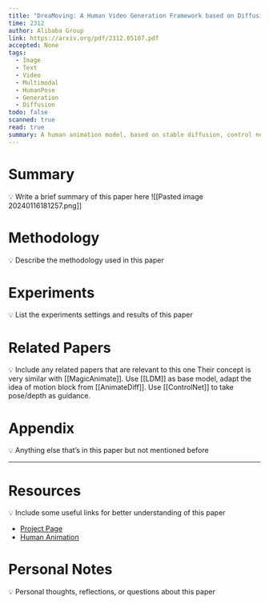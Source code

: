 ```yaml
---
title: "DreaMoving: A Human Video Generation Framework based on Diffusion Models"
time: 2312
author: Alibaba Group
link: https://arxiv.org/pdf/2312.05107.pdf
accepted: None
tags:
  - Image
  - Text
  - Video
  - Multimodal
  - HumanPose
  - Generation
  - Diffusion
todo: false
scanned: true
read: true
summary: A human animation model, based on stable diffusion, control net and motion block, conditioned on reference image and motion sequence. A content guider is used to take in different modalities of conditions.
---
```

# Summary
💡 Write a brief summary of this paper here
![[Pasted image 20240116181257.png]]

# Methodology
💡 Describe the methodology used in this paper

# Experiments
💡 List the experiments settings and results of this paper

# Related Papers
💡 Include any related papers that are relevant to this one
Their concept is very similar with [[MagicAnimate]].
Use [[LDM]] as base model, adapt the idea of motion block from [[AnimateDiff]].
Use [[ControlNet]] to take pose/depth as guidance.
# Appendix
💡 Anything else that’s in this paper but not mentioned before

---
# Resources
💡 Include some useful links for better understanding of this paper
- [Project Page](https://dreamoving.github.io/dreamoving/)
- [Human Animation](https://docs.google.com/presentation/d/17OTLGDjjYoZJA6TdNU4ecOPky7Xja3MViUpTYSfNXjM/edit#slide=id.g2a7f2eb90a5_0_61)

# Personal Notes
💡 Personal thoughts, reflections, or questions about this paper